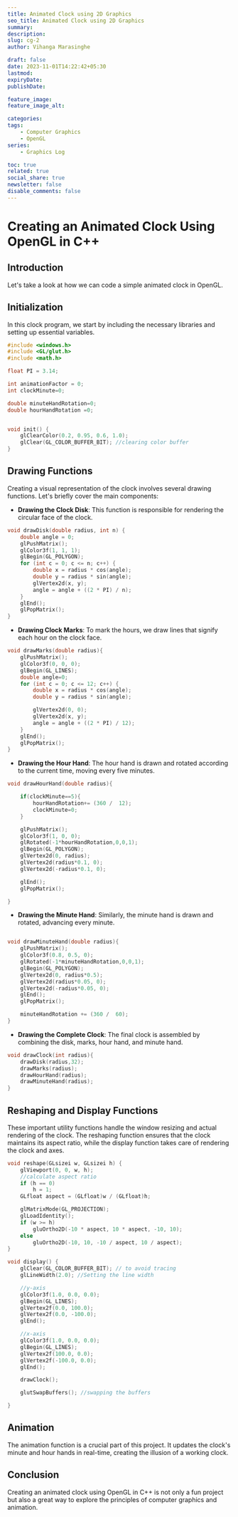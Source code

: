 ```yaml
---
title: Animated Clock using 2D Graphics
seo_title: Animated Clock using 2D Graphics
summary: 
description: 
slug: cg-2
author: Vihanga Marasinghe

draft: false
date: 2023-11-01T14:22:42+05:30
lastmod: 
expiryDate: 
publishDate: 

feature_image: 
feature_image_alt: 

categories:
tags:
    - Computer Graphics
    - OpenGL
series:
    - Graphics Log

toc: true
related: true
social_share: true
newsletter: false
disable_comments: false
---
```


# Creating an Animated Clock Using OpenGL in C++

## Introduction

Let's take a look at how we can code a simple animated clock in OpenGL.

## Initialization

In this clock program, we start by including the necessary libraries and setting up essential variables. 

```c++
#include <windows.h>
#include <GL/glut.h>
#include <math.h>

float PI = 3.14;

int animationFactor = 0;
int clockMinute=0;

double minuteHandRotation=0;
double hourHandRotation =0;


void init() {
    glClearColor(0.2, 0.95, 0.6, 1.0);
    glClear(GL_COLOR_BUFFER_BIT); //clearing color buffer
}
```

## Drawing Functions

Creating a visual representation of the clock involves several drawing functions. Let's briefly cover the main components:

- **Drawing the Clock Disk**: This function is responsible for rendering the circular face of the clock.

```c++
void drawDisk(double radius, int n) {
    double angle = 0;
    glPushMatrix();
    glColor3f(1, 1, 1);
    glBegin(GL_POLYGON);
    for (int c = 0; c <= n; c++) {
        double x = radius * cos(angle);
        double y = radius * sin(angle);
        glVertex2d(x, y);
        angle = angle + ((2 * PI) / n);
    }
    glEnd();
    glPopMatrix();
}
```

- **Drawing Clock Marks**: To mark the hours, we draw lines that signify each hour on the clock face.

```c++
void drawMarks(double radius){
    glPushMatrix();
    glColor3f(0, 0, 0);
    glBegin(GL_LINES);
    double angle=0;
    for (int c = 0; c <= 12; c++) {
        double x = radius * cos(angle);
        double y = radius * sin(angle);

        glVertex2d(0, 0);
        glVertex2d(x, y);
        angle = angle + ((2 * PI) / 12);
    }
    glEnd();
    glPopMatrix();
}
```

- **Drawing the Hour Hand**: The hour hand is drawn and rotated according to the current time, moving every five minutes.

```c++
void drawHourHand(double radius){

    if(clockMinute==5){
        hourHandRotation+= (360 /  12);
        clockMinute=0;
    }

    glPushMatrix();
    glColor3f(1, 0, 0);
    glRotated(-1*hourHandRotation,0,0,1);
    glBegin(GL_POLYGON);
    glVertex2d(0, radius);
    glVertex2d(radius*0.1, 0);
    glVertex2d(-radius*0.1, 0);

    glEnd();
    glPopMatrix();

}
```
- **Drawing the Minute Hand**: Similarly, the minute hand is drawn and rotated, advancing every minute.

```c++

void drawMinuteHand(double radius){
    glPushMatrix();
    glColor3f(0.8, 0.5, 0);
    glRotated(-1*minuteHandRotation,0,0,1);
    glBegin(GL_POLYGON);
    glVertex2d(0, radius*0.5);
    glVertex2d(radius*0.05, 0);
    glVertex2d(-radius*0.05, 0);
    glEnd();
    glPopMatrix();

    minuteHandRotation += (360 /  60);
}
```

- **Drawing the Complete Clock**: The final clock is assembled by combining the disk, marks, hour hand, and minute hand.

```c++
void drawClock(int radius){
    drawDisk(radius,32);
    drawMarks(radius);
    drawHourHand(radius);
    drawMinuteHand(radius);
}
```
## Reshaping and Display Functions

These important utility functions handle the window resizing and actual rendering of the clock. The reshaping function ensures that the clock maintains its aspect ratio, while the display function takes care of rendering the clock and axes.

```c++
void reshape(GLsizei w, GLsizei h) {
    glViewport(0, 0, w, h);
    //calculate aspect ratio
    if (h == 0)
        h = 1;
    GLfloat aspect = (GLfloat)w / (GLfloat)h;

    glMatrixMode(GL_PROJECTION);
    glLoadIdentity();
    if (w >= h)
        gluOrtho2D(-10 * aspect, 10 * aspect, -10, 10);
    else
        gluOrtho2D(-10, 10, -10 / aspect, 10 / aspect);
}

void display() {
    glClear(GL_COLOR_BUFFER_BIT); // to avoid tracing 
    glLineWidth(2.0); //Setting the line width

    //y-axis
    glColor3f(1.0, 0.0, 0.0);
    glBegin(GL_LINES);
    glVertex2f(0.0, 100.0);
    glVertex2f(0.0, -100.0);
    glEnd();

    //x-axis
    glColor3f(1.0, 0.0, 0.0);
    glBegin(GL_LINES);
    glVertex2f(100.0, 0.0);
    glVertex2f(-100.0, 0.0);
    glEnd();

    drawClock();

    glutSwapBuffers(); //swapping the buffers

}
```

## Animation

The animation function is a crucial part of this project. It updates the clock's minute and hour hands in real-time, creating the illusion of a working clock.

## Conclusion

Creating an animated clock using OpenGL in C++ is not only a fun project but also a great way to explore the principles of computer graphics and animation.
